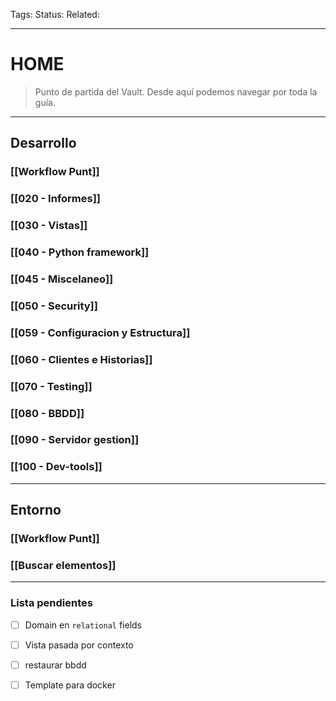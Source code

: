 Tags: 
Status: 
Related: 

___
# HOME

> Punto de partida del Vault. Desde aquí podemos navegar por toda   la guía.

---
## Desarrollo
### [[Workflow Punt]]
### [[020 - Informes]]
### [[030 - Vistas]]
### [[040 - Python framework]]
### [[045 - Miscelaneo]]
### [[050 - Security]]
### [[059 - Configuracion y Estructura]]
### [[060 - Clientes e Historias]]
### [[070 - Testing]]
### [[080 - BBDD]]
### [[090  - Servidor gestion]]
### [[100 - Dev-tools]]

---
## Entorno
### [[Workflow Punt]]

### [[Buscar elementos]]
---
### Lista pendientes
- [ ] Domain en `relational` fields
- [ ] Vista pasada por contexto
- [ ] restaurar bbdd
- [ ] Template para docker

